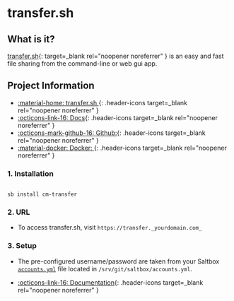 # transfer.sh

## What is it?

[transfer.sh](https://transfer.sh/){: target=_blank rel="noopener noreferrer" } is an easy and fast file sharing from the command-line or web gui app.

## Project Information

- [:material-home: transfer.sh ](https://transfer.sh/){: .header-icons target=_blank rel="noopener noreferrer" }
- [:octicons-link-16: Docs](https://github.com/dutchcoders/transfer.sh){: .header-icons target=_blank rel="noopener noreferrer" }
- [:octicons-mark-github-16: Github:](https://www.github.com/dutchcoders/transfer.sh){: .header-icons target=_blank rel="noopener noreferrer" }
- [:material-docker: Docker: ](https://hub.docker.com/r/dutchcoders/transfer.sh){: .header-icons target=_blank rel="noopener noreferrer" }

### 1. Installation

``` shell

sb install cm-transfer

```

### 2. URL

- To access transfer.sh, visit `https://transfer._yourdomain.com_`

### 3. Setup

- The pre-configured username/password are taken from your Saltbox [`accounts.yml`](../../../saltbox/install/install/#configuration) file located in `/srv/git/saltbox/accounts.yml`.

- [:octicons-link-16: Documentation](https://github.com/dutchcoders/transfer.sh){: .header-icons target=_blank rel="noopener noreferrer" }
